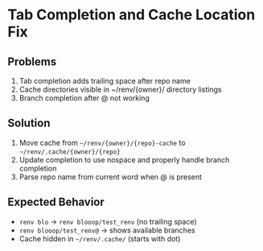 # Tab Completion and Cache Location Fix

## Problems
1. Tab completion adds trailing space after repo name
2. Cache directories visible in ~/renv/{owner}/ directory listings
3. Branch completion after @ not working

## Solution
1. Move cache from `~/renv/{owner}/{repo}-cache` to `~/renv/.cache/{owner}/{repo}`
2. Update completion to use nospace and properly handle branch completion
3. Parse repo name from current word when @ is present

## Expected Behavior
- `renv blo`<tab> → `renv blooop/test_renv` (no trailing space)
- `renv blooop/test_renv@`<tab> → shows available branches
- Cache hidden in `~/renv/.cache/` (starts with dot)
